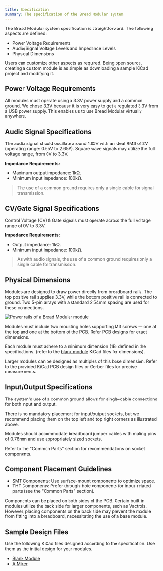 ```yaml
---
title: Specification
summary: The specification of the Bread Modular system
---
```


The Bread Modular system specification is straightforward. The following aspects are defined:

* Power Voltage Requirements
* Audio/Signal Voltage Levels and Impedance Levels
* Physical Dimensions

Users can customize other aspects as required. Being open source, creating a custom module is as simple as downloading a sample KiCad project and modifying it.

## Power Voltage Requirements

All modules must operate using a 3.3V power supply and a common ground. We chose 3.3V because it is very easy to get a regulated 3.3V from a USB power supply. This enables us to use Bread Modular virtually anywhere.

## Audio Signal Specifications

The audio signal should oscillate around 1.65V with an ideal RMS of 2V (operating range: 0.65V to 2.65V).
Square wave signals may utilize the full voltage range, from 0V to 3.3V.

**Impedance Requirements:**

* Maximum output impedance: 1kΩ.
* Minimum input impedance: 100kΩ.

> The use of a common ground requires only a single cable for signal transmission.

## CV/Gate Signal Specifications

Control Voltage (CV) & Gate signals must operate across the full voltage range of 0V to 3.3V.

**Impedance Requirements:**

* Output impedance: 1kΩ.
* Minimum input impedance: 100kΩ.

> As with audio signals, the use of a common ground requires only a single cable for transmission.

## Physical Dimensions

Modules are designed to draw power directly from breadboard rails. The top positive rail supplies 3.3V, while the bottom positive rail is connected to ground. Two 5-pin arrays with a standard 2.54mm spacing are used for these connections.

![Power rails of a Bread Modular module](/images/docs/power-rails.png)

Modules must include two mounting holes supporting M3 screws — one at the top and one at the bottom of the PCB. Refer PCB designs for exact dimensions.

Each module must adhere to a minimum dimension (1B) defined in the specifications. (refer to the [blank module](https://github.com/bread-modular/bread-modular/tree/main/modules/blank) KiCad files for dimensions).

Larger modules can be designed as multiples of this base dimension. Refer to the provided KiCad PCB design files or Gerber files for precise measurements.

## Input/Output Specifications

The system's use of a common ground allows for single-cable connections for both input and output.

There is no mandatory placement for input/output sockets, but we recommend placing them on the top left and top right corners as illustrated above.

Modules should accommodate breadboard jumper cables with mating pins of 0.76mm and use appropriately sized sockets.

Refer to the "Common Parts" section for recommendations on socket components.

## Component Placement Guidelines

* SMT Components: Use surface-mount components to optimize space.
* THT Components: Prefer through-hole components for input-related parts (see the "Common Parts" section).

Components can be placed on both sides of the PCB. Certain built-in modules utilize the back side for larger components, such as Vactrols. However, placing components on the back side may prevent the module from fitting into a breadboard, necessitating the use of a base module.

## Sample Design Files

Use the following KiCad files designed according to the specification. Use them as the initial design for your modules.

* [Blank Module](https://github.com/bread-modular/bread-modular/tree/main/modules/blank)
* [A Mixer](https://github.com/bread-modular/bread-modular/tree/main/modules/imix)